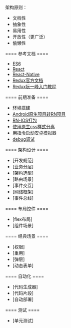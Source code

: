 架构原则：

* 文档性
* 抽象性
* 易用性
* 开放性（更广泛）
* 偷懒性


==== 参考文档 ====
  - [ES6](http://es6.ruanyifeng.com/)
  - [React](https://doc.react-china.org/)
  - [React-Native](http://reactnative.cn/)
  - [Redux官方文档](https://redux.js.org/)
  - [Redux阮一峰入门教程](http://www.ruanyifeng.com/blog/2016/09/redux_tutorial_part_one_basic_usages.html)

==== 前期准备 ====
  - [环境搭建](https://www.zybuluo.com/mdeditor#977789)
  - [Android原生项目转RN项目](https://www.zybuluo.com/haojie/note/983346)
  - [RN-IOS打包](https://www.zybuluo.com/Playfire/note/982062)
  - [使用原生css样式分离](https://www.zybuluo.com/haojie/note/985737)
  - [用指令启动安卓模拟器](https://www.zybuluo.com/haojie/note/991500)
  - [debug调试]()
  
==== 架构设计 ====
  - [开发规范]
  - [业务分层]
  - [架构选型]
  - [路由场景]
  - [事件交互]
  - [网络框架]
  - [事件总线]
  
==== 布局控件 ====
  - [flex布局]
  - [组件场景]

==== 经典场景 ====
  - [权限]
  - [重用]
  - [弹层]
  - [动态表单]
  
==== 自动化 ====
  - [代码生成器]
  - [代码片段]
  - [自动部署]
  
==== 测试 ====
  - [单元测试]